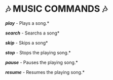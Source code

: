 # 🎶 MUSIC COMMANDS 🎶

***play*** - Plays a song.*

***search*** - Searchs a song*

***skip*** - Skips a song*

***stop*** - Stops the playing song.*

***pause*** - Pauses the playing song.*

***resume*** - Resumes the playing song.*
